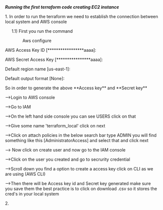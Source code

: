 ﻿***Running the first terraform code creating EC2 instance*** 

1\. In order to run the terraform we need to establish the connection between local system and AWS console

`   `1.1) First you run the command

`        `Aws configure

AWS Access Key ID [\*\*\*\*\*\*\*\*\*\*\*\*\*\*\*\*\*aaaa]:

AWS Secret Access Key [\*\*\*\*\*\*\*\*\*\*\*\*\*\*\*\*aaaa]:

Default region name [us-east-1]:

Default output format [None]:

So in order to generate the above \*\*Access key\*\* and \*\*Secret key\*\*

-->Login to AWS console

-->Go to IAM

-->On the left hand side console you can see USERS click on that

-->Give some name 'terraform\_local' click on next

-->Click on attach policies in the below search bar type ADMIN you will find something like this [AdministratorAccess] and select that and click next

--> Now click on create user and now go to the IAM console

-->Click on the user you created and go to secrurity credential

-->Scroll down you find a option to create a access key click on CLI as we are using (AWS CLI)

-->Then there will be Access key id and Secret key generated make sure you save them the best practice is to click on download .csv so it stores the cred's in your local system

2\. 


